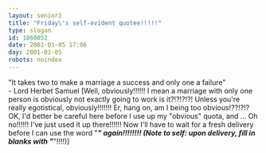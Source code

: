 ```yaml
---
layout: senior2
title: "Friday\'s self-evident quotee!!!!!"
type: slogan
id: 1860052
date: 2001-01-05 17:06
day: 2001-01-05
robots: noindex
---
```

"It takes two to make a marriage a success and only one a failure"<br/>- Lord Herbet Samuel [Well, obviously!!!!!! I mean a marriage with only one person is obviously not exactly going to work is it?!?!?!?! Unless you're really egotistical, obviously!!!!!!! Er, hang on, am I being too obvious!??!?!? OK, I'd better be careful here before I use up my "obvious" quota, and ... Oh no!!!!!! I've just used it up there!!!!!! Now I'll have to wait for a fresh delivery before I can use the word "_______" again!!!!!!!! (Note to self: upon delivery, fill in blanks with "_______"!!!!)]
